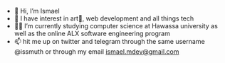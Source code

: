 - 👋 Hi, I’m Ismael
- 👀 I have interest in art🎨, web development and all things tech
- 👨‍🎓 I’m currently studying computer science at Hawassa university as well as the online ALX software engineering program 
- 📫 hit me up on twitter and telegram through the same username @issmuth or through my email ismael.mdev@gmail.com
